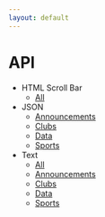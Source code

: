 ```yaml
---
layout: default
---
```


# API

* HTML Scroll Bar
  * [All](html/all.html)
* JSON
  * [Announcements](json/announcements.json)
  * [Clubs](json/clubs.json)
  * [Data](json/data.json)
  * [Sports](json/sports.json)
* Text
  * [All](txt/all.txt)
  * [Announcements](txt/announcements.txt)
  * [Clubs](txt/clubs.txt)
  * [Data](txt/data.txt)
  * [Sports](txt/sports.txt)
